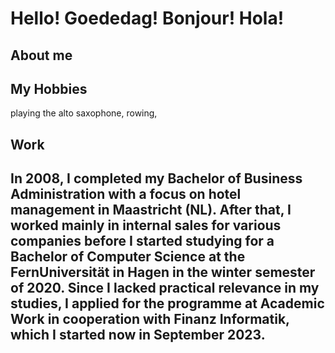 # Hello! Goededag! Bonjour! Hola!  

## About me

## My Hobbies
playing the alto saxophone, rowing, 

## Work
In 2008, I completed my Bachelor of Business Administration with a focus on hotel management 
in Maastricht (NL). After that, I worked mainly in internal sales for various companies before 
I started studying for a Bachelor of Computer Science at the FernUniversität in Hagen in the 
winter semester of 2020. Since I lacked practical relevance in my studies, I applied for the 
programme at Academic Work in cooperation with Finanz Informatik, which I started now in 
September 2023.
---